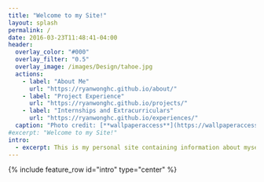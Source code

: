 ```yaml
---
title: "Welcome to my Site!"
layout: splash
permalink: /
date: 2016-03-23T11:48:41-04:00
header:
  overlay_color: "#000"
  overlay_filter: "0.5"
  overlay_image: /images/Design/tahoe.jpg
  actions:
    - label: "About Me"
      url: "https://ryanwonghc.github.io/about/"
    - label: "Project Experience"
      url: "https://ryanwonghc.github.io/projects/"
    - label: "Internships and Extracurriculars"
      url: "https://ryanwonghc.github.io/experiences/"
  caption: "Photo credit: [**wallpaperaccess**](https://wallpaperaccess.com/lake-tahoe)"
#excerpt: "Welcome to my Site!"
intro:
  - excerpt: This is my personal site containing information about myself, my internship and extracurricular experiences, as well as projects I have completed. The website uses a Jekyll themed template designed by mmistakes.
---
```

{% include feature_row id="intro" type="center" %}
